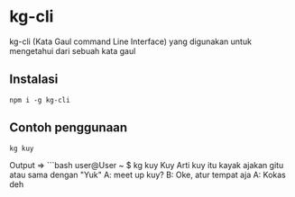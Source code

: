# kg-cli
kg-cli (Kata Gaul command Line Interface) yang digunakan untuk mengetahui dari sebuah kata gaul

## Instalasi
`npm i -g kg-cli`

## Contoh penggunaan
`kg kuy`

Output => ```bash
user@User ~
$ kg kuy
Kuy
Arti kuy itu kayak ajakan gitu atau sama dengan "Yuk"
A: meet up kuy?
B: Oke, atur tempat aja
A: Kokas deh
```